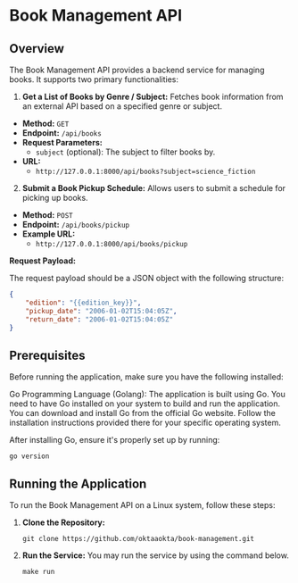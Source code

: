 # Book Management API

## Overview

The Book Management API provides a backend service for managing books. It supports two primary functionalities:
1. **Get a List of Books by Genre / Subject:** Fetches book information from an external API based on a specified genre or subject.
- **Method:** `GET`
- **Endpoint:** `/api/books`
- **Request Parameters:**
    - `subject` (optional): The subject to filter books by.
- **URL:**
    - `http://127.0.0.1:8000/api/books?subject=science_fiction`

2. **Submit a Book Pickup Schedule:** Allows users to submit a schedule for picking up books.

- **Method:** `POST`
- **Endpoint:** `/api/books/pickup`
- **Example URL:**
    - `http://127.0.0.1:8000/api/books/pickup`

**Request Payload:**

The request payload should be a JSON object with the following structure:

```json
{
    "edition": "{{edition_key}}",
    "pickup_date": "2006-01-02T15:04:05Z",
    "return_date": "2006-01-02T15:04:05Z"
}
```

## Prerequisites

Before running the application, make sure you have the following installed:

Go Programming Language (Golang): The application is built using Go. You need to have Go installed on your system to build and run the application.
You can download and install Go from the official Go website. Follow the installation instructions provided there for your specific operating system.

After installing Go, ensure it's properly set up by running:
 ```
go version
```

## Running the Application

To run the Book Management API on a Linux system, follow these steps:

1. **Clone the Repository:**

   ```
   git clone https://github.com/oktaaokta/book-management.git
   ```
2. **Run the Service:**
    You may run the service by using the command below.
    ```
    make run
    ```
